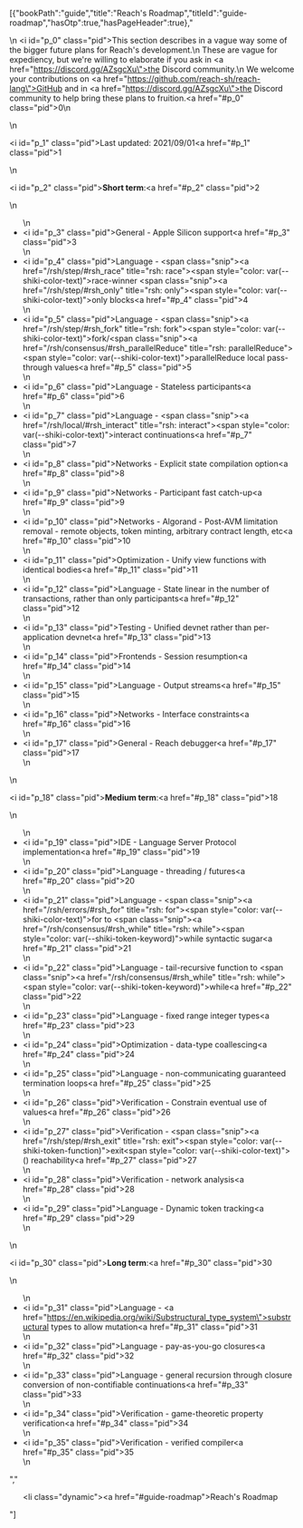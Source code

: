[{"bookPath":"guide","title":"Reach's Roadmap","titleId":"guide-roadmap","hasOtp":true,"hasPageHeader":true},"<p>\n  <i id=\"p_0\" class=\"pid\"></i>This section describes in a vague way some of the bigger future plans for Reach's development.\n  These are vague for expediency, but we're willing to elaborate if you ask in <a href=\"https://discord.gg/AZsgcXu\">the Discord community</a>.\n  We welcome your contributions on <a href=\"https://github.com/reach-sh/reach-lang\">GitHub</a> and in <a href=\"https://discord.gg/AZsgcXu\">the Discord community</a> to help bring these plans to fruition.<a href=\"#p_0\" class=\"pid\">0</a>\n</p>\n<p><i id=\"p_1\" class=\"pid\"></i>Last updated: 2021/09/01<a href=\"#p_1\" class=\"pid\">1</a></p>\n<p><i id=\"p_2\" class=\"pid\"></i><strong>Short term</strong>:<a href=\"#p_2\" class=\"pid\">2</a></p>\n<ul>\n  <li><i id=\"p_3\" class=\"pid\"></i>General - Apple Silicon support<a href=\"#p_3\" class=\"pid\">3</a></li>\n  <li><i id=\"p_4\" class=\"pid\"></i>Language - <span class=\"snip\"><a href=\"/rsh/step/#rsh_race\" title=\"rsh: race\"><span style=\"color: var(--shiki-color-text)\">race</span></a></span>-winner <span class=\"snip\"><a href=\"/rsh/step/#rsh_only\" title=\"rsh: only\"><span style=\"color: var(--shiki-color-text)\">only</span></a></span> blocks<a href=\"#p_4\" class=\"pid\">4</a></li>\n  <li><i id=\"p_5\" class=\"pid\"></i>Language - <span class=\"snip\"><a href=\"/rsh/step/#rsh_fork\" title=\"rsh: fork\"><span style=\"color: var(--shiki-color-text)\">fork</span></a></span>/<span class=\"snip\"><a href=\"/rsh/consensus/#rsh_parallelReduce\" title=\"rsh: parallelReduce\"><span style=\"color: var(--shiki-color-text)\">parallelReduce</span></a></span> local pass-through values<a href=\"#p_5\" class=\"pid\">5</a></li>\n  <li><i id=\"p_6\" class=\"pid\"></i>Language - Stateless participants<a href=\"#p_6\" class=\"pid\">6</a></li>\n  <li><i id=\"p_7\" class=\"pid\"></i>Language - <span class=\"snip\"><a href=\"/rsh/local/#rsh_interact\" title=\"rsh: interact\"><span style=\"color: var(--shiki-color-text)\">interact</span></a></span> continuations<a href=\"#p_7\" class=\"pid\">7</a></li>\n  <li><i id=\"p_8\" class=\"pid\"></i>Networks - Explicit state compilation option<a href=\"#p_8\" class=\"pid\">8</a></li>\n  <li><i id=\"p_9\" class=\"pid\"></i>Networks - Participant fast catch-up<a href=\"#p_9\" class=\"pid\">9</a></li>\n  <li><i id=\"p_10\" class=\"pid\"></i>Networks - Algorand - Post-AVM limitation removal - remote objects, token minting, arbitrary contract length, etc<a href=\"#p_10\" class=\"pid\">10</a></li>\n  <li><i id=\"p_11\" class=\"pid\"></i>Optimization - Unify view functions with identical bodies<a href=\"#p_11\" class=\"pid\">11</a></li>\n  <li><i id=\"p_12\" class=\"pid\"></i>Language - State linear in the number of transactions, rather than only participants<a href=\"#p_12\" class=\"pid\">12</a></li>\n  <li><i id=\"p_13\" class=\"pid\"></i>Testing - Unified devnet rather than per-application devnet<a href=\"#p_13\" class=\"pid\">13</a></li>\n  <li><i id=\"p_14\" class=\"pid\"></i>Frontends - Session resumption<a href=\"#p_14\" class=\"pid\">14</a></li>\n  <li><i id=\"p_15\" class=\"pid\"></i>Language - Output streams<a href=\"#p_15\" class=\"pid\">15</a></li>\n  <li><i id=\"p_16\" class=\"pid\"></i>Networks - Interface constraints<a href=\"#p_16\" class=\"pid\">16</a></li>\n  <li><i id=\"p_17\" class=\"pid\"></i>General - Reach debugger<a href=\"#p_17\" class=\"pid\">17</a></li>\n</ul>\n<p><i id=\"p_18\" class=\"pid\"></i><strong>Medium term</strong>:<a href=\"#p_18\" class=\"pid\">18</a></p>\n<ul>\n  <li><i id=\"p_19\" class=\"pid\"></i>IDE - Language Server Protocol implementation<a href=\"#p_19\" class=\"pid\">19</a></li>\n  <li><i id=\"p_20\" class=\"pid\"></i>Language - threading / futures<a href=\"#p_20\" class=\"pid\">20</a></li>\n  <li><i id=\"p_21\" class=\"pid\"></i>Language - <span class=\"snip\"><a href=\"/rsh/errors/#rsh_for\" title=\"rsh: for\"><span style=\"color: var(--shiki-color-text)\">for</span></a></span> to <span class=\"snip\"><a href=\"/rsh/consensus/#rsh_while\" title=\"rsh: while\"><span style=\"color: var(--shiki-token-keyword)\">while</span></a></span> syntactic sugar<a href=\"#p_21\" class=\"pid\">21</a></li>\n  <li><i id=\"p_22\" class=\"pid\"></i>Language - tail-recursive function to <span class=\"snip\"><a href=\"/rsh/consensus/#rsh_while\" title=\"rsh: while\"><span style=\"color: var(--shiki-token-keyword)\">while</span></a></span><a href=\"#p_22\" class=\"pid\">22</a></li>\n  <li><i id=\"p_23\" class=\"pid\"></i>Language - fixed range integer types<a href=\"#p_23\" class=\"pid\">23</a></li>\n  <li><i id=\"p_24\" class=\"pid\"></i>Optimization - data-type coallescing<a href=\"#p_24\" class=\"pid\">24</a></li>\n  <li><i id=\"p_25\" class=\"pid\"></i>Language - non-communicating guaranteed termination loops<a href=\"#p_25\" class=\"pid\">25</a></li>\n  <li><i id=\"p_26\" class=\"pid\"></i>Verification - Constrain eventual use of values<a href=\"#p_26\" class=\"pid\">26</a></li>\n  <li><i id=\"p_27\" class=\"pid\"></i>Verification - <span class=\"snip\"><a href=\"/rsh/step/#rsh_exit\" title=\"rsh: exit\"><span style=\"color: var(--shiki-token-function)\">exit</span></a><span style=\"color: var(--shiki-color-text)\">()</span></span> reachability<a href=\"#p_27\" class=\"pid\">27</a></li>\n  <li><i id=\"p_28\" class=\"pid\"></i>Verification - network analysis<a href=\"#p_28\" class=\"pid\">28</a></li>\n  <li><i id=\"p_29\" class=\"pid\"></i>Language - Dynamic token tracking<a href=\"#p_29\" class=\"pid\">29</a></li>\n</ul>\n<p><i id=\"p_30\" class=\"pid\"></i><strong>Long term</strong>:<a href=\"#p_30\" class=\"pid\">30</a></p>\n<ul>\n  <li><i id=\"p_31\" class=\"pid\"></i>Language - <a href=\"https://en.wikipedia.org/wiki/Substructural_type_system\">substructural types</a> to allow mutation<a href=\"#p_31\" class=\"pid\">31</a></li>\n  <li><i id=\"p_32\" class=\"pid\"></i>Language - pay-as-you-go closures<a href=\"#p_32\" class=\"pid\">32</a></li>\n  <li><i id=\"p_33\" class=\"pid\"></i>Language - general recursion through closure conversion of non-contifiable continuations<a href=\"#p_33\" class=\"pid\">33</a></li>\n  <li><i id=\"p_34\" class=\"pid\"></i>Verification - game-theoretic property verification<a href=\"#p_34\" class=\"pid\">34</a></li>\n  <li><i id=\"p_35\" class=\"pid\"></i>Verification - verified compiler<a href=\"#p_35\" class=\"pid\">35</a></li>\n</ul>","<ul><li class=\"dynamic\"><a href=\"#guide-roadmap\">Reach's Roadmap</a></li></ul>"]